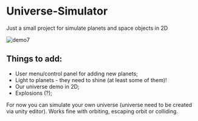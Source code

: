 # Universe-Simulator
Just a small project for simulate planets and space objects in 2D


![demo7](https://user-images.githubusercontent.com/20907620/208253349-7901517c-3cde-4890-abdc-7035f5621639.gif)



## Things to add:
* User menu/control panel for adding new planets;
* Light to planets - they need to shine (at least some of them)!
* Our universe demo in 2D;
* Explosions (?);


For now you can simulate your own universe (universe need to be created via unity editor). Works fine with orbiting, escaping orbit or colliding. 

